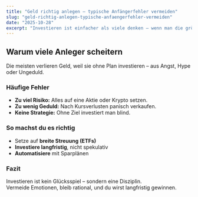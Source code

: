 ```yaml
---
title: "Geld richtig anlegen – typische Anfängerfehler vermeiden"
slug: "geld-richtig-anlegen-typische-anfaengerfehler-vermeiden"
date: "2025-10-28"
excerpt: "Investieren ist einfacher als viele denken – wenn man die größten Fehler vermeidet. Hier erfährst du, worauf du achten solltest."
---
```


## Warum viele Anleger scheitern

Die meisten verlieren Geld, weil sie ohne Plan investieren – aus Angst, Hype oder Ungeduld.

### Häufige Fehler
- **Zu viel Risiko:** Alles auf eine Aktie oder Krypto setzen.  
- **Zu wenig Geduld:** Nach Kursverlusten panisch verkaufen.  
- **Keine Strategie:** Ohne Ziel investiert man blind.  

### So machst du es richtig
- Setze auf **breite Streuung (ETFs)**  
- **Investiere langfristig**, nicht spekulativ  
- **Automatisiere** mit Sparplänen  

### Fazit
Investieren ist kein Glücksspiel – sondern eine Disziplin.  
Vermeide Emotionen, bleib rational, und du wirst langfristig gewinnen.
